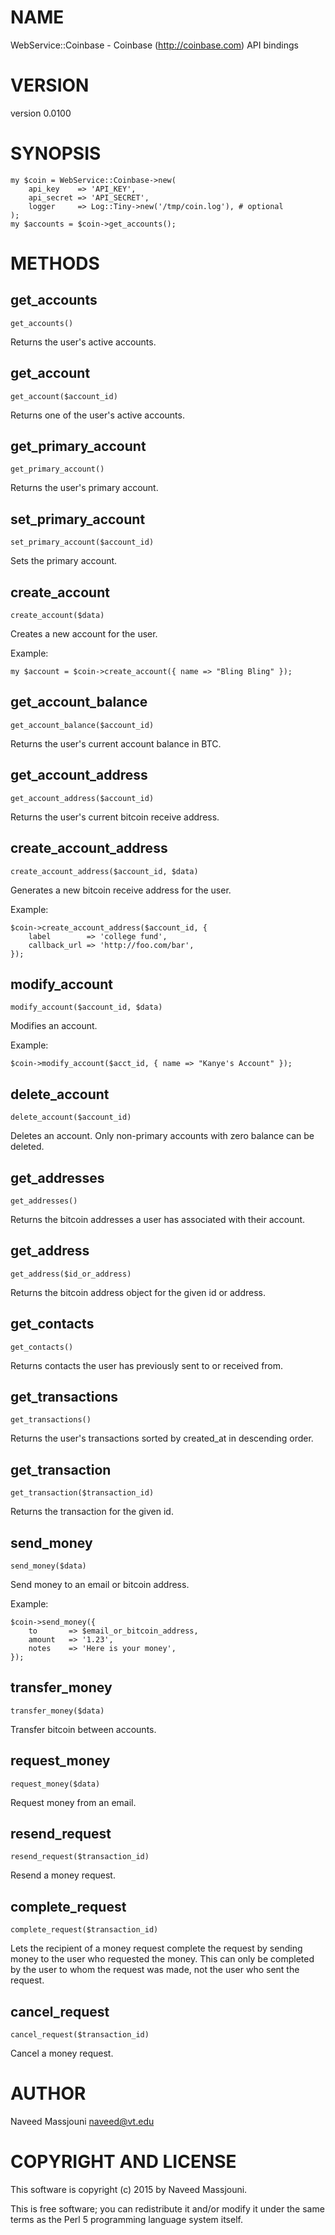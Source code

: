 # NAME

WebService::Coinbase - Coinbase (http://coinbase.com) API bindings

# VERSION

version 0.0100

# SYNOPSIS

    my $coin = WebService::Coinbase->new(
        api_key    => 'API_KEY',
        api_secret => 'API_SECRET',
        logger     => Log::Tiny->new('/tmp/coin.log'), # optional
    );
    my $accounts = $coin->get_accounts();

# METHODS

## get\_accounts

    get_accounts()

Returns the user's active accounts.

## get\_account

    get_account($account_id)

Returns one of the user's active accounts.

## get\_primary\_account

    get_primary_account()

Returns the user's primary account.

## set\_primary\_account

    set_primary_account($account_id)

Sets the primary account.

## create\_account

    create_account($data)

Creates a new account for the user.

Example:

    my $account = $coin->create_account({ name => "Bling Bling" });

## get\_account\_balance

    get_account_balance($account_id)

Returns the user's current account balance in BTC.

## get\_account\_address

    get_account_address($account_id)

Returns the user's current bitcoin receive address.

## create\_account\_address

    create_account_address($account_id, $data)

Generates a new bitcoin receive address for the user.

Example:

    $coin->create_account_address($account_id, {
        label        => 'college fund',
        callback_url => 'http://foo.com/bar',
    });

## modify\_account

    modify_account($account_id, $data)

Modifies an account.

Example:

    $coin->modify_account($acct_id, { name => "Kanye's Account" });

## delete\_account

    delete_account($account_id)

Deletes an account.
Only non-primary accounts with zero balance can be deleted.

## get\_addresses

    get_addresses()

Returns the bitcoin addresses a user has associated with their account.

## get\_address

    get_address($id_or_address)

Returns the bitcoin address object for the given id or address.

## get\_contacts

    get_contacts()

Returns contacts the user has previously sent to or received from.

## get\_transactions

    get_transactions()

Returns the user's transactions sorted by created\_at in descending order.

## get\_transaction

    get_transaction($transaction_id)

Returns the transaction for the given id.

## send\_money

    send_money($data)

Send money to an email or bitcoin address.

Example:

    $coin->send_money({
        to       => $email_or_bitcoin_address,
        amount   => '1.23',
        notes    => 'Here is your money',
    });

## transfer\_money

    transfer_money($data)

Transfer bitcoin between accounts.

## request\_money

    request_money($data)

Request money from an email.

## resend\_request

    resend_request($transaction_id)

Resend a money request.

## complete\_request

    complete_request($transaction_id)

Lets the recipient of a money request complete the request by sending money to
the user who requested the money.
This can only be completed by the user to whom the request was made,
not the user who sent the request.

## cancel\_request

    cancel_request($transaction_id)

Cancel a money request.

# AUTHOR

Naveed Massjouni <naveed@vt.edu>

# COPYRIGHT AND LICENSE

This software is copyright (c) 2015 by Naveed Massjouni.

This is free software; you can redistribute it and/or modify it under
the same terms as the Perl 5 programming language system itself.
